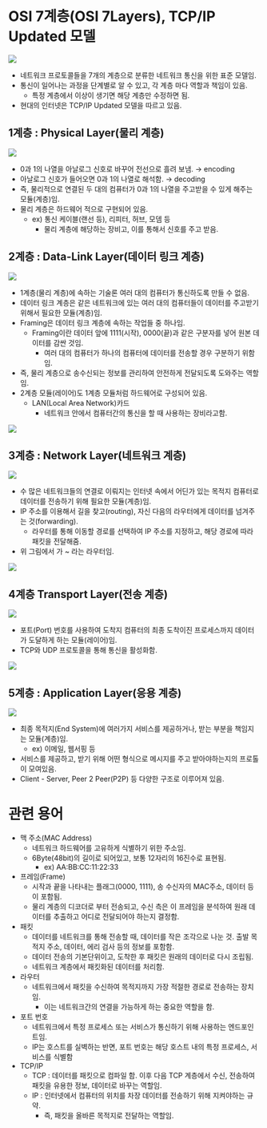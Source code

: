 # OSI 7계층(OSI 7Layers), TCP/IP Updated 모델

![](images/similarities-and-differences-between-osi-and-tcp-ip-model.png)

- 네트워크 프로토콜들을 7개의 계층으로 분류한 네트워크 통신을 위한 표준 모델임.
- 통신이 일어나는 과정을 단계별로 알 수 있고, 각 계층 마다 역할과 책임이 있음.
    - 특정 계층에서 이상이 생기면 해당 계층만 수정하면 됨.
- 현대의 인터넷은 TCP/IP Updated 모델을 따르고 있음.

## 1계층 : Physical Layer(물리 계층)
![](images/1계층.png)


- 0과 1의 나열을 아날로그 신호로 바꾸어 전선으로 흘려 보냄. → encoding
- 아날로그 신호가 들어오면 0과 1의 나열로 해석함. → decoding
- 즉, 물리적으로 연결된 두 대의 컴퓨터가 0과 1의 나열을 주고받을 수 있게 해주는 모듈(계층)임.
- 물리 계층은 하드웨어 적으로 구현되어 있음.
    - ex) 통신 케이블(랜선 등), 리피터, 허브, 모뎀 등
        - 물리 계층에 해당하는 장비고, 이를 통해서 신호를 주고 받음.

## 2계층 : Data-Link Layer(데이터 링크 계층)

![](images/2계층.png)

- 1계층(물리 계층)에 속하는 기술론 여러 대의 컴퓨터가 통신하도록 만들 수 없음.
- 데이터 링크 계층은 같은 네트워크에 있는 여러 대의 컴퓨터들이 데이터를 주고받기 위해서 필요한 모듈(계층)임.
- Framing은 데이터 링크 계층에 속하는 작업들 중 하나임.
    - Framing이란 데이터 앞에 1111(시작), 0000(끝)과 같은 구분자를 넣어 원본 데이터를 감싼 것임.
        - 여러 대의 컴퓨터가 하나의 컴퓨터에 데이터를 전송할 경우 구분하기 위함임.
- 즉, 물리 계층으로 송수신되는 정보를 관리하여 안전하게 전달되도록 도와주는 역할임.
- 2계층 모듈(레이어)도 1계층 모듈처럼 하드웨어로 구성되어 있음.
    - LAN(Local Area Network)카드
        - 네트워크 안에서 컴퓨터간의 통신을 할 때 사용하는 장비라고함.
      
![](images/2계층2.png)

## 3계층 : Network Layer(네트워크 계층)

![](images/3계층.png)

- 수 많은 네트워크들의 연결로 이뤄지는 인터넷 속에서 어딘가 있는 목적지 컴퓨터로 데이터를 전송하기 위해 필요한 모듈(계층)임.
- IP 주소를 이용해서 길을 찾고(routing), 자신 다음의 라우터에게 데이터를 넘겨주는 것(forwarding).
    - 라우터를 통해 이동할 경로를 선택하여 IP 주소를 지정하고, 해당 경로에 따라 패킷을 전달해줌.
- 위 그림에서 가 ~ 라는 라우터임.

![](images/3계층2.png)

## 4계층 Transport Layer(전송 계층)
![](images/4계층.png)


- 포트(Port) 번호를 사용하여 도착지 컴퓨터의 최종 도착이진 프로세스까지 데이터가 도달하게 하는 모듈(레이어)임.
- TCP와 UDP 프로토콜을 통해 통신을 활성화함.

![](images/4계층2.png)

## 5계층 : Application Layer(응용 계층)
![](images/5계층.png)


- 최종 목적지(End System)에 여러가지 서비스를 제공하거나, 받는 부분을 책임지는 모듈(계층)임.
    - ex) 이메일, 웹서핑 등
- 서비스를 제공하고, 받기 위해 어떤 형식으로 메시지를 주고 받아야하는지의 프로톨이 모여있음.
- Client - Server, Peer 2 Peer(P2P) 등 다양한 구조로 이루어져 있음.

# 관련 용어

- 맥 주소(MAC Address)
    - 네트워크 하드웨어를 고유하게 식별하기 위한 주소임.
    - 6Byte(48bit)의 길이로 되어있고, 보통 12자리의 16진수로 표현됨.
        - ex) AA:BB:CC:11:22:33
- 프레임(Frame)
    - 시작과 끝을 나타내는 플래그(0000, 1111), 송 수신자의 MAC주소, 데이터 등이 포함됨.
    - 물리 계층의 디코더로 부터 전송되고, 수신 측은 이 프레임을 분석하여 원래 데이터를 추출하고 어디로 전달되어야 하는지 결정함.
- 패킷
  - 데이터를 네트워크를 통해 전송할 때, 데이터를 작은 조각으로 나눈 것. 출발 목적지 주소, 데이터, 에리 검사 등의 정보를 포함함.
  - 데이터 전송의 기본단위이고, 도착한 후 패킷은 원래의 데이터로 다시 조립됨.
  - 네트워크 계층에서 패킷화된 데이터를 처리함.
- 라우터
  - 네트워크에서 패킷을 수신하여 목적지까지 가장 적절한 경로로 전송하는 장치임.
    - 이는 네트워크간의 연결을 가능하게 하는 중요한 역할을 함.
- 포트 번호
  - 네트워크에서 특정 프로세스 또는 서비스가 통신하기 위해 사용하는 엔드포인트임.
  - IP는 호스트를 실벽하는 반면, 포트 번호는 해당 호스트 내의 특정 프로세스, 서비스를 식별함
- TCP/IP
  - TCP : 데이터를 패킷으로 컴파일 함. 이후 다음 TCP 계층에서 수신, 전송하여 패킷을 유용한 정보, 데이터로 바꾸는 역할임.
  - IP : 인터넷에서 컴퓨터의 위치를 차장 데이터를 전송하기 위해 지켜야하는 규약.
    - 즉, 패킷을 올바른 목적지로 전달하는 역할임.
